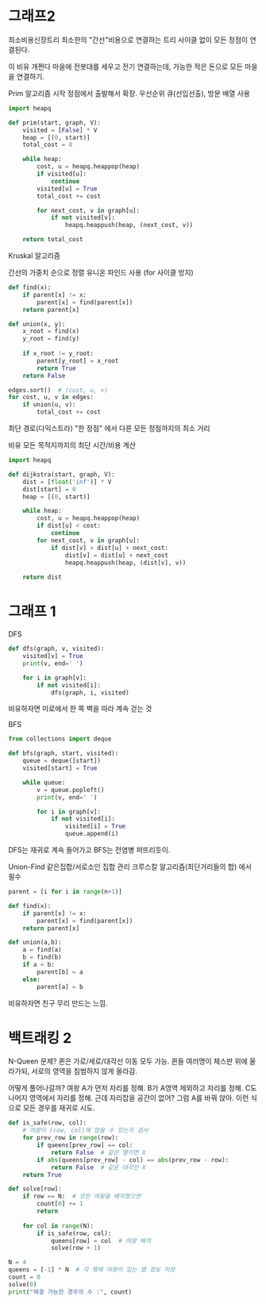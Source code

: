 # 그래프2

최소비용신장트리
최소한의 "간선"비용으로 연결하는 트리
사이클 없이 모든 정점이 연결된다.

이 비유 개쩐다
마을에 전봇대를 세우고 전기 연결하는데, 
가능한 적은 돈으로 모든 마을을 연결하기.

Prim 알고리즘
시작 정점에서 출발해서 확장.
우선순위 큐(선입선출), 방문 배열 사용

```python
import heapq

def prim(start, graph, V):
    visited = [False] * V
    heap = [(0, start)]
    total_cost = 0

    while heap:
        cost, u = heapq.heappop(heap)
        if visited[u]:
            continue
        visited[u] = True
        total_cost += cost

        for next_cost, v in graph[u]:
            if not visited[v]:
                heapq.heappush(heap, (next_cost, v))

    return total_cost
```

Kruskal 알고리즘

간선의 가중치 순으로 정렬
유니온 파인드 사용 (for 사이클 방지)

```python
def find(x):
    if parent[x] != x:
        parent[x] = find(parent[x])
    return parent[x]

def union(x, y):
    x_root = find(x)
    y_root = find(y)
    
    if x_root != y_root:
        parent[y_root] = x_root
        return True
    return False

edges.sort()  # (cost, u, v)
for cost, u, v in edges:
    if union(u, v):
        total_cost += cost
```

최단 경로(다익스트라)
"한 정점" 에서 다른 모든 정점까지의 최소 거리

비유
모든 목적지까지의 최단 시간/비용 계산

```python
import heapq

def dijkstra(start, graph, V):
    dist = [float('inf')] * V
    dist[start] = 0
    heap = [(0, start)]

    while heap:
        cost, u = heapq.heappop(heap)
        if dist[u] < cost:
            continue
        for next_cost, v in graph[u]:
            if dist[v] > dist[u] + next_cost:
                dist[v] = dist[u] + next_cost
                heapq.heappush(heap, (dist[v], v))
    
    return dist
```

# 그래프 1

DFS
```python
def dfs(graph, v, visited):
    visited[v] = True
    print(v, end=' ')

    for i in graph[v]:
        if not visited[i]:
            dfs(graph, i, visited)
```
비유하자면 미로에서 한 쪽 벽을 따라 계속 걷는 것

BFS
```python
from collections import deque

def bfs(graph, start, visited):
    queue = deque([start])
    visited[start] = True

    while queue:
        v = queue.popleft()
        print(v, end=' ')

        for i in graph[v]:
            if not visited[i]:
                visited[i] = True
                queue.append(i)
```
DFS는 재귀로 계속 들어가고 BFS는 전염병 퍼뜨리듯이.

Union-Find
같은집합/서로소인 집합 관리
크루스칼 알고리즘(최단거리들의 합) 에서 필수
```python
parent = [i for i in range(n+1)]

def find(x):
    if parent[x] != x:
        parent[x] = find(parent[x])
    return parent[x]

def union(a,b):
    a = find(a)
    b = find(b)
    if a < b:
        parent[b] = a
    else:
        parent[a] = b
```
비유하자면 친구 무리 만드는 느낌.

# 백트래킹 2
N-Queen 문제?
퀸은 가로/세로/대각선 이동 모두 가능.
퀸들 여러명이 체스판 위에 올라가되, 서로의 영역을 침범하지 않게 올라감.

어떻게 풀어나갈까?
여왕 A가 먼저 자리를 정해.
B가 A영역 제외하고 자리를 정해.
C도 나머지 영역에서 자리를 정해.
근데 자리잡을 공간이 없어?
그럼 A를 바꿔 앉아. 
이런 식으로 모든 경우를 재귀로 시도.

```python
def is_safe(row, col):
    # 여왕이 (row, col)에 앉을 수 있는지 검사
    for prev_row in range(row):
        if queens[prev_row] == col:
            return False  # 같은 열이면 X
        if abs(queens[prev_row] - col) == abs(prev_row - row):
            return False  # 같은 대각선 X
    return True

def solve[row]:
    if row == N:  # 모든 여왕을 배치했으면
        count[0] += 1
        return
    
    for col in range(N):
        if is_safe(row, col):
            queens[row] = col  # 여왕 배치
            solve(row + 1)

N = 4
queens = [-1] * N  # 각 행에 여왕이 있는 열 정보 저장
count = 0
solve(0)
print("해결 가능한 경우의 수 :", count)
```